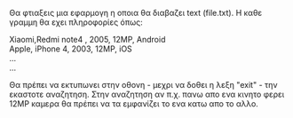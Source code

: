 
Θα φτιαξεις μια εφαρμογη η οποια θα διαβαζει text (file.txt). Η καθε γραμμη θα εχει πληροφορίες όπως:

Xiaomi,Redmi note4 , 2005, 12MP, Android  
Apple, iPhone 4, 2003, 12MP, iOS  
...  
...  
  

Θα πρέπει να εκτυπωνει στην οθονη - μεχρι να δοθει η λεξη "exit" - την εκαστοτε αναζητηση.
Στην αναζητηση αν π.χ. πανω απο ενα κινητο φερει 12MP καμερα θα πρέπει να τα εμφανίζει το ενα κατω απο το αλλο.

